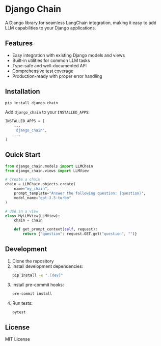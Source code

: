 # Django Chain

A Django library for seamless LangChain integration, making it easy to add LLM capabilities to your Django applications.

## Features

- Easy integration with existing Django models and views
- Built-in utilities for common LLM tasks
- Type-safe and well-documented API
- Comprehensive test coverage
- Production-ready with proper error handling

## Installation

```bash
pip install django-chain
```

Add `django_chain` to your `INSTALLED_APPS`:

```python
INSTALLED_APPS = [
    ...
    'django_chain',
    ...
]
```

## Quick Start

```python
from django_chain.models import LLMChain
from django_chain.views import LLMView

# Create a chain
chain = LLMChain.objects.create(
    name="my_chain",
    prompt_template="Answer the following question: {question}",
    model_name="gpt-3.5-turbo"
)

# Use in a view
class MyLLMView(LLMView):
    chain = chain

    def get_prompt_context(self, request):
        return {"question": request.GET.get("question", "")}
```

## Development

1. Clone the repository
2. Install development dependencies:
   ```bash
   pip install -e ".[dev]"
   ```
3. Install pre-commit hooks:
   ```bash
   pre-commit install
   ```
4. Run tests:
   ```bash
   pytest
   ```

## License

MIT License
